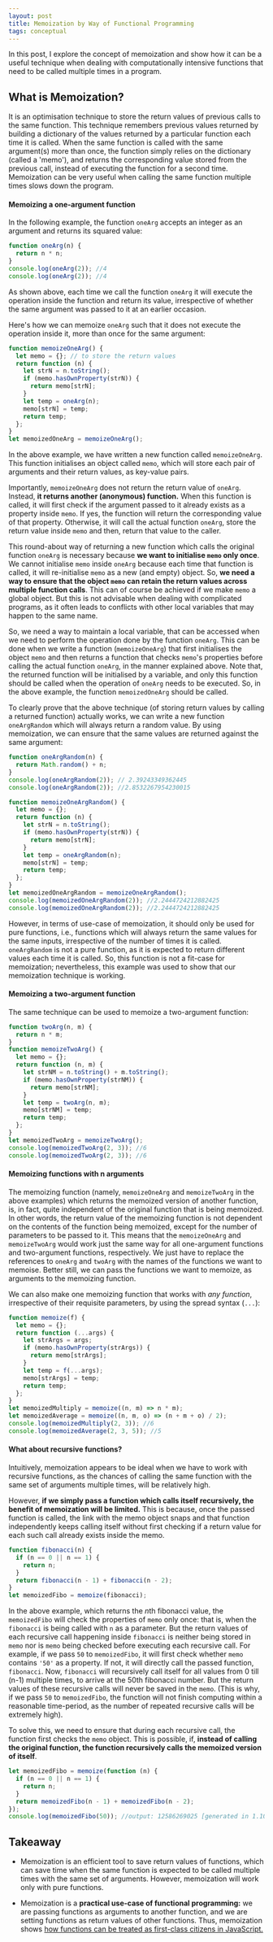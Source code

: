```yaml
---
layout: post
title: Memoization by Way of Functional Programming
tags: conceptual
---
```


In this post, I explore the concept of memoization and show how it can be a useful technique when dealing with computationally intensive functions that need to be called multiple times in a program. 

## What is Memoization?

It is an optimisation technique to store the return values of previous calls to the same function. This technique remembers previous values returned by building a dictionary of the values returned by a particular function each time it is called. When the same function is called with the same argument(s) more than once, the function simply relies on the dictionary (called a 'memo'), and returns the corresponding value stored from the previous call, instead of executing the function for a second time. Memoization can be very useful when calling the same function multiple times slows down the program.

#### Memoizing a one-argument function

In the following example, the function `oneArg` accepts an integer as an argument and returns its squared value:

```js
function oneArg(n) {
  return n * n;
}
console.log(oneArg(2)); //4
console.log(oneArg(2)); //4
```

As shown above, each time we call the function `oneArg` it will execute the operation inside the function and return its value, irrespective of whether the same argument was passed to it at an earlier occasion.

Here's how we can memoize `oneArg` such that it does not execute the operation inside it, more than once for the same argument:

```js
function memoizeOneArg() {
  let memo = {}; // to store the return values
  return function (n) {
    let strN = n.toString();
    if (memo.hasOwnProperty(strN)) {
      return memo[strN];
    }
    let temp = oneArg(n);
    memo[strN] = temp;
    return temp;
  };
}
let memoizedOneArg = memoizeOneArg();
```

In the above example, we have written a new function called `memoizeOneArg`. This function initialises an object called `memo`, which will store each pair of arguments and their return values, as key-value pairs.

Importantly, `memoizeOneArg` does not return the return value of `oneArg`. Instead, **it returns another (anonymous) function.** When this function is called, it will first check if the argument passed to it already exists as a property inside `memo`. If yes, the function will return the corresponding value of that property. Otherwise, it will call the actual function `oneArg`, store the return value inside `memo` and then, return that value to the caller.

This round-about way of returning a new function which calls the original function `oneArg` is necessary because **we want to initialise `memo` only once**. We cannot initialise `memo` inside `oneArg` because each time that function is called, it will re-initialise `memo` as a new (and empty) object. So, **we need a way to ensure that the object `memo` can retain the return values across multiple function calls**. This can of course be achieved if we make `memo` a global object. But this is not advisable when dealing with complicated programs, as it often leads to conflicts with other local variables that may happen to the same name.

So, we need a way to maintain a local variable, that can be accessed when we need to perform the operation done by the function `oneArg`. This can be done when we write a function (`memoizeOneArg`) that first initialises the object `memo` and then returns a function that checks `memo`'s properties before calling the actual function `oneArg`, in the manner explained above. Note that, the returned function will be initialised by a variable, and only this function should be called when the operation of `oneArg` needs to be executed. So, in the above example, the function `memoizedOneArg` should be called.

To clearly prove that the above technique (of storing return values by calling a returned function) actually works, we can write a new function `oneArgRandom` which will always return a random value. By using memoization, we can ensure that the same values are returned against the same argument:

```js
function oneArgRandom(n) {
  return Math.random() + n;
}
console.log(oneArgRandom(2)); // 2.39243349362445
console.log(oneArgRandom(2)); //2.8532267954230015

function memoizeOneArgRandom() {
  let memo = {};
  return function (n) {
    let strN = n.toString();
    if (memo.hasOwnProperty(strN)) {
      return memo[strN];
    }
    let temp = oneArgRandom(n);
    memo[strN] = temp;
    return temp;
  };
}
let memoizedOneArgRandom = memoizeOneArgRandom();
console.log(memoizedOneArgRandom(2)); //2.2444724212882425
console.log(memoizedOneArgRandom(2)); //2.2444724212882425
```

However, in terms of use-case of memoization, it should only be used for pure functions, i.e., functions which will always return the same values for the same inputs, irrespective of the number of times it is called. `oneArgRandom` is not a pure function, as it is expected to return different values each time it is called. So, this function is not a fit-case for memoization; nevertheless, this example was used to show that our memoization technique is working.

#### Memoizing a two-argument function

The same technique can be used to memoize a two-argument function:

```js
function twoArg(n, m) {
  return n * m;
}
function memoizeTwoArg() {
  let memo = {};
  return function (n, m) {
    let strNM = n.toString() + m.toString();
    if (memo.hasOwnProperty(strNM)) {
      return memo[strNM];
    }
    let temp = twoArg(n, m);
    memo[strNM] = temp;
    return temp;
  };
}
let memoizedTwoArg = memoizeTwoArg();
console.log(memoizedTwoArg(2, 3)); //6
console.log(memoizedTwoArg(2, 3)); //6
```

#### Memoizing functions with n arguments

The memoizing function (namely, `memoizeOneArg` and `memoizeTwoArg` in the above examples) which returns the memoized version of another function, is, in fact, quite independent of the original function that is being memoized. In other words, the return value of the memoizing function is not dependent on the contents of the function being memoized, except for the number of parameters to be passed to it. This means that the `memoizeOneArg` and `memoizeTwoArg` would work just the same way for all one-argument functions and two-argument functions, respectively. We just have to replace the references to `oneArg` and `twoArg` with the names of the functions we want to memoise. Better still, we can pass the functions we want to memoize, as arguments to the memoizing function.

We can also make one memoizing function that works with _any function_, irrespective of their requisite parameters, by using the spread syntax (`...`):

```js
function memoize(f) {
  let memo = {};
  return function (...args) {
    let strArgs = args;
    if (memo.hasOwnProperty(strArgs)) {
      return memo[strArgs];
    }
    let temp = f(...args);
    memo[strArgs] = temp;
    return temp;
  };
}
let memoizedMultiply = memoize((n, m) => n * m);
let memoizedAverage = memoize((n, m, o) => (n + m + o) / 2);
console.log(memoizedMultiply(2, 3)); //6
console.log(memoizedAverage(2, 3, 5)); //5
```

#### What about recursive functions?

Intuitively, memoization appears to be ideal when we have to work with recursive functions, as the chances of calling the same function with the same set of arguments multiple times, will be relatively high.

However, **if we simply pass a function which calls itself recursively, the benefit of memoization will be limited.** This is because, once the passed function is called, the link with the memo object snaps and that function independently keeps calling itself without first checking if a return value for each such call already exists inside the memo.

```js
function fibonacci(n) {
  if (n == 0 || n == 1) {
    return n;
  }
  return fibonacci(n - 1) + fibonacci(n - 2);
}
let memoizedFibo = memoize(fibonacci);
```

In the above example, which returns the *n*th fibonacci value, the `memoizedFibo` will check the properties of `memo` only once: that is, when the `fibonacci` is being called with `n` as a parameter. But the return values of each recursive call happening inside `fibonacci` is neither being stored in `memo` nor is `memo` being checked before executing each recursive call. For example, if we pass `50` to `memoizedFibo`, it will first check whether `memo` contains `'50'` as a property. If not, it will directly call the passed function, `fibonacci`. Now, `fibonacci` will recursively call itself for all values from 0 till (n-1) multiple times, to arrive at the 50th fibonacci number. But the return values of these recursive calls will never be saved in the `memo`. (This is why, if we pass `50` to `memoizedFibo`, the function will not finish computing within a reasonable time-period, as the number of repeated recursive calls will be extremely high).

To solve this, we need to ensure that during each recursive call, the function first checks the `memo` object. This is possible, if, **instead of calling the original function, the function recursively calls the memoized version of itself**.


```js
let memoizedFibo = memoize(function (n) {
  if (n == 0 || n == 1) {
    return n;
  }
  return memoizedFibo(n - 1) + memoizedFibo(n - 2);
});
console.log(memoizedFibo(50)); //output: 12586269025 [generated in 1.109 seconds]
```

## Takeaway

- Memoization is an efficient tool to save return values of functions, which can save time when the same function is expected to be called multiple times with the same set of arguments. However, memoization will work only with pure functions. 

- Memoization is a **practical use-case of functional programming:** we are passing functions as arguments to another function, and we are setting functions as return values of other functions. Thus, memoization shows [how functions can be treated as first-class citizens in JavaScript.](https://oitee.github.io/2021/07/11/higher-order-functions.html)
